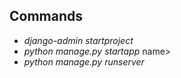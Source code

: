 ## Commands
- _django-admin startproject_ <name>
- _python manage.py startapp_ name>
- _python manage.py runserver_ 



